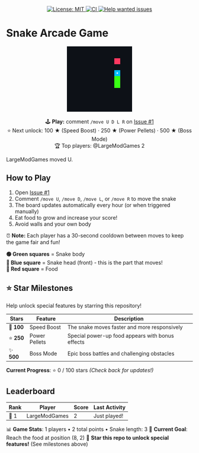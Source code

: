 <p align="center">
  <a href="https://github.com/LargeModGames/LargeModGames">
    <img src="https://img.shields.io/badge/license-MIT-blue.svg" alt="License: MIT"/>
    <img src="https://img.shields.io/github/actions/workflow/status/LargeModGames/LargeModGames/.github/workflows/arcade.yml" alt="CI"/>
    <img src="https://img.shields.io/github/issues/LargeModGames/LargeModGames?label=Help%20wanted" alt="Help wanted issues"/>
  </a>
</p>

# Snake Arcade Game

<!-- SNAKE-BOARD-START -->
<p align="center">
  <img src="snake-board-1749730049553.png?raw=true" width="176" alt="Snake game board"/>
</p>
<p align="center">
  🕹️ <strong>Play:</strong> comment <code>/move U D L R</code> on <a href="../../issues/1">Issue #1</a><br>
  ⭐ Next unlock: 100 ★ (Speed Boost) · 250 ★ (Power Pellets) · 500 ★ (Boss Mode)<br>
  🏆 Top players: @LargeModGames 2
</p>

LargeModGames moved U.
<!-- SNAKE-BOARD-END -->

## How to Play

1. Open [Issue #1](../../issues/1)
2. Comment `/move U`, `/move D`, `/move L`, or `/move R` to move the snake
3. The board updates automatically every hour (or when triggered manually)
4. Eat food to grow and increase your score!
5. Avoid walls and your own body

⏰ **Note:** Each player has a 30-second cooldown between moves to keep the game fair and fun!

**🟢 Green squares** = Snake body  
**🔵 Blue square** = Snake head (front) - this is the part that moves!  
**🔴 Red square** = Food

## ⭐ Star Milestones

Help unlock special features by starring this repository!

| Stars | Feature | Description |
|-------|---------|-------------|
| 🌟 **100** | Speed Boost | The snake moves faster and more responsively |
| ⭐ **250** | Power Pellets | Special power-up food appears with bonus effects |
| ✨ **500** | Boss Mode | Epic boss battles and challenging obstacles |

**Current Progress**: ⭐ 0 / 100 stars *(Check back for updates!)*

## Leaderboard

| Rank | Player | Score | Last Activity |
|------|--------|-------|---------------|
| 🥇 1 | LargeModGames | 2 | Just played! |

📊 **Game Stats**: 1 players • 2 total points • Snake length: 3
🎯 **Current Goal**: Reach the food at position (8, 2)
🌟 **Star this repo to unlock special features!** (See milestones above)
